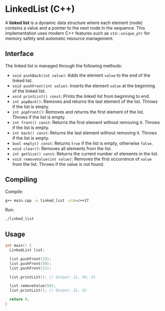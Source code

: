# LinkedList (C++)

A **linked list** is a dynamic data structure where each element (node) contains a value and a pointer to the next node in the sequence. This implementation uses modern C++ features such as `std::unique_ptr` for memory safety and automatic resource management.

## Interface

The linked list is managed through the following methods:

- `void pushBack(int value)`: Adds the element `value` to the end of the linked list.
- `void pushFront(int value)`: Inserts the element `value` at the beginning of the linked list.
- `void printList() const`: Prints the linked list from beginning to end.
- `int popBack()`: Removes and returns the last element of the list. Throws if the list is empty.
- `int popFront()`: Removes and returns the first element of the list. Throws if the list is empty.
- `int front() const`: Returns the first element without removing it. Throws if the list is empty.
- `int back() const`: Returns the last element without removing it. Throws if the list is empty.
- `bool empty() const`: Returns `true` if the list is empty, otherwise `false`.
- `void clear()`: Removes all elements from the list.
- `int getSize() const`: Returns the current number of elements in the list.
- `void removeValue(int value)`: Removes the first occurrence of `value` from the list. Throws if the value is not found.

## Compiling

Compile:

```sh
g++ main.cpp -o linked_list -std=c++17
```

Run:

```sh
./linked_list
```

## Usage

```cpp
int main() {
  LinkedList list;

  list.pushFront(33);
  list.pushFront(50);
  list.pushFront(21);

  list.printList(); // Output: 21, 50, 33

  list.removeValue(50);
  list.printList(); // Output: 21, 33

  return 0;
}
```
